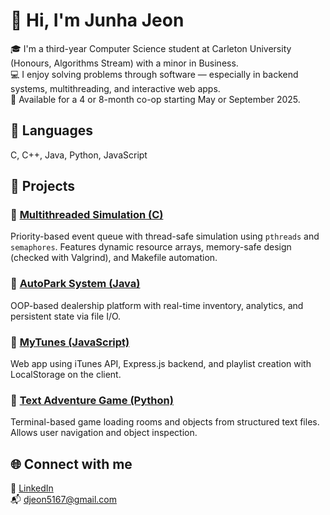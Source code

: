 # 👋 Hi, I'm Junha Jeon

🎓 I'm a third-year Computer Science student at Carleton University (Honours, Algorithms Stream) with a minor in Business.  
💻 I enjoy solving problems through software — especially in backend systems, multithreading, and interactive web apps.  
📌 Available for a 4 or 8-month co-op starting May or September 2025.

## 🔧 Languages
C, C++, Java, Python, JavaScript  

## 📂 Projects
### 🔸 [Multithreaded Simulation (C)](https://github.com/JunhaJeon/Multithreaded-Simulation)
Priority-based event queue with thread-safe simulation using `pthreads` and `semaphores`. Features dynamic resource arrays, memory-safe design (checked with Valgrind), and Makefile automation.

### 🔸 [AutoPark System (Java)](https://github.com/JunhaJeon/Autopark-Dealership-System)
OOP-based dealership platform with real-time inventory, analytics, and persistent state via file I/O.

### 🔸 [MyTunes (JavaScript)](https://github.com/JunhaJeon/MyTunes---iTunes-Song-Search-Playlist-Web-App)
Web app using iTunes API, Express.js backend, and playlist creation with LocalStorage on the client.

### 🔸 [Text Adventure Game (Python)](https://github.com/JunhaJeon/Text-Adventure-Game)
Terminal-based game loading rooms and objects from structured text files. Allows user navigation and object inspection.

## 🌐 Connect with me
📎 [LinkedIn](https://www.linkedin.com/in/junha-jeon-2b855219a)  
📬 djeon5167@gmail.com
